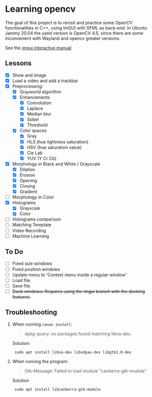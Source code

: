 # Learning opencv

The goal of this project is to revisit and practice some OpenCV functionalities
in C++, using ImGUI with SFML as back-end.
In Ubuntu Jammy 20.04 the used version is OpenCV 4.5, since there are some
inconvenient with Wayland and opencv greater versions.

See the [imgui interactive manual](https://pthom.github.io/imgui_manual_online/manual/imgui_manual.html)


## Lessons

- [x] Show and image
- [x] Load a video and add a trackbar
- [x] Preprocessing:
  - [x] Grayworld algorithm
  - [x] Enhancements
    - [x] Convolution
    - [x] Laplace
    - [x] Median blur
    - [x] Sobel
    - [x] Threshold
  - [x] Color spaces
    - [x] Gray
    - [x] HLS (hue lightness saturation)
    - [x] HSV (hue saturation value)
    - [x] Cie Lab
    - [x] YUV (Y Cr Cb)
- [x] Morphology in Black and White / Grayscale
  - [x] Dilation
  - [x] Erosion
  - [x] Opening
  - [x] Closing
  - [x] Gradient
- [ ] Morphology in Color
- [x] Histograms
  - [x] Grayscale
  - [x] Color
- [ ] Histograms comparison
- [ ] Matching Template
- [ ] Video Recording
- [ ] Machine Learning

## To Do

- [ ] Fixed size windows
- [ ] Fixed position windows
- [ ] Update menu to 'Context menu inside a regular window'
- [ ] Load file.
- [ ] Save file.
- [ ] ~~Dock windows: Requires using the imgui branch with the docking features.~~

## Troubleshooting

1. When running `conan install`:

   > dpkg-query: no packages found matching libva-dev.

   Solution:

        sudo apt install libva-dev libvdpau-dev libgtk2.0-dev

2. When running the program:

   > Gtk-Message: Failed to load module "canberra-gtk-module"

   Solution

        sudo apt install libcanberra-gtk-module
